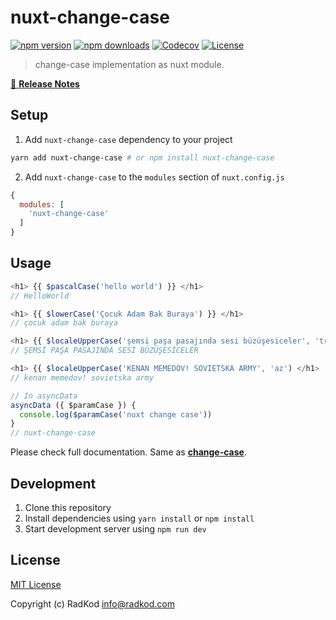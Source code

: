 # nuxt-change-case

[![npm version][npm-version-src]][npm-version-href]
[![npm downloads][npm-downloads-src]][npm-downloads-href]
[![Codecov][codecov-src]][codecov-href]
[![License][license-src]][license-href]

> change-case implementation as nuxt module.

[📖 **Release Notes**](./CHANGELOG.md)

## Setup

1. Add `nuxt-change-case` dependency to your project

```bash
yarn add nuxt-change-case # or npm install nuxt-change-case
```

2. Add `nuxt-change-case` to the `modules` section of `nuxt.config.js`

```js
{
  modules: [
    'nuxt-change-case'
  ]
}
```

## Usage

```js
<h1> {{ $pascalCase('hello world') }} </h1>
// HelloWorld
```

```js
<h1> {{ $lowerCase('Çocuk Adam Bak Buraya') }} </h1>
// çocuk adam bak buraya
```

```js
<h1> {{ $localeUpperCase('şemsi paşa pasajında sesi büzüşesiceler', 'tr') </h1>
// ŞEMSİ PAŞA PASAJINDA SESİ BÜZÜŞESİCELER
```

```js
<h1> {{ $localeUpperCase('KENAN MEMEDOV! SOVIETSKA ARMY', 'az') </h1>
// kenan memedov! sovietska army
```

```js
// In asyncData
asyncData ({ $paramCase }) {
  console.log($paramCase('nuxt change case'))
}
// nuxt-change-case
```

Please check full documentation. Same as **[change-case](https://github.com/blakeembrey/change-case)**.

## Development

1. Clone this repository
2. Install dependencies using `yarn install` or `npm install`
3. Start development server using `npm run dev`

## License

[MIT License](./LICENSE)

Copyright (c) RadKod <info@radkod.com>

<!-- Badges -->
[npm-version-src]: https://img.shields.io/npm/v/nuxt-change-case/latest.svg
[npm-version-href]: https://npmjs.com/package/nuxt-change-case

[npm-downloads-src]: https://img.shields.io/npm/dt/nuxt-change-case.svg
[npm-downloads-href]: https://npmjs.com/package/nuxt-change-case

[codecov-src]: https://img.shields.io/codecov/c/github/RadKod/nuxt-change-case.svg
[codecov-href]: https://codecov.io/gh/RadKod/nuxt-change-case

[license-src]: https://img.shields.io/badge/License-MIT-blue.svg
[license-href]: https://npmjs.com/package/nuxt-change-case/LICENSE
